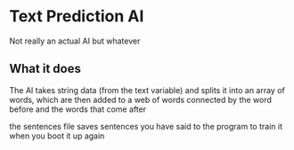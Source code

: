 # Text Prediction AI

Not really an actual AI but whatever

## What it does
The AI takes string data (from the text variable) and splits it into an array of words, which are then added to a web of words connected by the word before and the words that come after

the sentences file saves sentences you have said to the program to train it when you boot it up again
